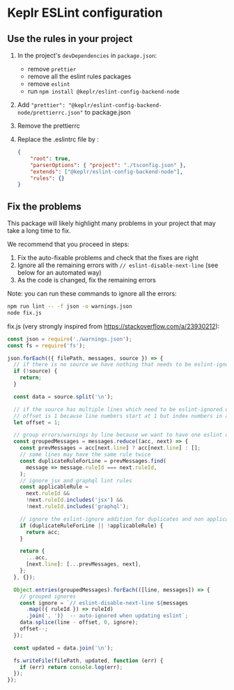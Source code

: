 # Keplr ESLint configuration

## Use the rules in your project

1. In the project's `devDependencies` in `package.json`:

    - remove `prettier`
    - remove all the eslint rules packages
    - remove `eslint`
    - run  `npm install @keplr/eslint-config-backend-node`

2. Add `"prettier": "@keplr/eslint-config-backend-node/prettierrc.json"` to package.json

3. Remove the prettierrc

4. Replace the .eslintrc file by :

    ```json
    {
        "root": true,
        "parserOptions": { "project": "./tsconfig.json" },
        "extends": ["@keplr/eslint-config-backend-node"],
        "rules": {}
    }
    ```

## Fix the problems

This package will likely highlight many problems in your project that may take a long time to fix.

We recommend that you proceed in steps:

1. Fix the auto-fixable problems and check that the fixes are right
2. Ignore all the remaining errors with `// eslint-disable-next-line` (see below for an automated way)
3. As the code is changed, fix the remaining errors

Note: you can run these commands to ignore all the errors:

```sh
npm run lint -- -f json -o warnings.json
node fix.js
```

fix.js (very strongly inspired from https://stackoverflow.com/a/23930212):

```js
const json = require('./warnings.json');
const fs = require('fs');

json.forEach(({ filePath, messages, source }) => {
  // if there is no source we have nothing that needs to be eslint-ignore'd
  if (!source) {
    return;
  }

  const data = source.split('\n');

  // if the source has multiple lines which need to be eslint-ignored our offset changes per addition
  // offset is 1 because line numbers start at 1 but index numbers in an array start at 0
  let offset = 1;

  // group errors/warnings by line because we want to have one eslint disable comment with all the rules to disable
  const groupedMessages = messages.reduce((acc, next) => {
    const prevMessages = acc[next.line] ? acc[next.line] : [];
    // some lines may have the same rule twice
    const duplicateRuleForLine = prevMessages.find(
      message => message.ruleId === next.ruleId,
    );
    // ignore jsx and graphql lint rules
    const applicableRule =
      next.ruleId &&
      !next.ruleId.includes('jsx') &&
      !next.ruleId.includes('graphql');

    // ignore the eslint-ignore addition for duplicates and non applicable rules
    if (duplicateRuleForLine || !applicableRule) {
      return acc;
    }

    return {
      ...acc,
      [next.line]: [...prevMessages, next],
    };
  }, {});

  Object.entries(groupedMessages).forEach(([line, messages]) => {
    // grouped ignores
    const ignore = `// eslint-disable-next-line ${messages
      .map(({ ruleId }) => ruleId)
      .join(', ')}  -- auto-ignored when updating eslint`;
    data.splice(line - offset, 0, ignore);
    offset--;
  });

  const updated = data.join('\n');

  fs.writeFile(filePath, updated, function (err) {
    if (err) return console.log(err);
  });
});

```